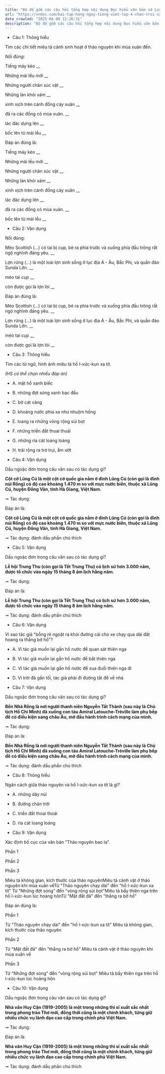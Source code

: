 ```yaml
---
title: "Bộ đề gồm các câu hỏi tổng hợp nội dung Đọc hiểu văn bản và Luyện từ và câu được học ở Tuần 29 trong chương trình Tiếng Việt lớp 4 Tập 2 Chân trời sáng tạo."
url: "https://vndoc.com/bai-tap-hang-ngay-tieng-viet-lop-4-chan-troi-sang-tao-tuan-29-thu-5-338445"
date_crawled: "2025-04-09 12:26:31"
description: "Bộ đề gồm các câu hỏi tổng hợp nội dung Đọc hiểu văn bản và Luyện từ và câu được học ở Tuần 29 trong chương trình Tiếng Việt lớp 4 Tập 2 Chân trời sáng tạo."
---
```


* Câu 1:  Thông hiểu

Tìm các chi tiết miêu tả cảnh sinh hoạt ở thảo nguyên khi mùa xuân đến.

_Nối đúng:_

Tiếng máy kéo  __

Những mái lều mới __

Những người chăn súc vật __

Những làn khói xám __

xình xịch trên cánh đồng cày xuân __

đã ra các đồng cỏ mùa xuân. __

lác đác dựng lên __

bốc lên từ mái lều __

Đáp án đúng là:

Tiếng máy kéo __

Những mái lều mới __

Những người chăn súc vật __

Những làn khói xám __

xình xịch trên cánh đồng cày xuân __

lác đác dựng lên __

đã ra các đồng cỏ mùa xuân. __

bốc lên từ mái lều __

* Câu 2: Vận dụng

Nối đúng:

Mèo Scottish (...) có tai bị cụp, bẻ ra phía trước và xuống phía đầu trông rất ngộ nghĩnh đáng yêu.  __

Lợn rừng (...) là một loài lợn sinh sống ở lục địa Á - Âu, Bắc Phi, và quần đảo Sunda Lớn. __

mèo tai cụp __

còn được gọi là lợn lòi __

Đáp án đúng là:

Mèo Scottish (...) có tai bị cụp, bẻ ra phía trước và xuống phía đầu trông rất ngộ nghĩnh đáng yêu. __

Lợn rừng (...) là một loài lợn sinh sống ở lục địa Á - Âu, Bắc Phi, và quần đảo Sunda Lớn. __

mèo tai cụp __

còn được gọi là lợn lòi __

* Câu 3: Thông hiểu

Tìm các từ ngữ, hình ảnh miêu tả hồ I-xức-kun xa tít.

_(HS có thể chọn nhiều đáp án)_

  * A. mặt hồ xanh biếc 
  * B. những đợt sóng xanh bạc đầu 
  * C. bờ cát vàng 
  * D. khoảng nước phía xa như nhuộm hồng 
  * E. loang ra những vòng rộng sủi bọt 
  * F. những triền đất thoai thoải 
  * G. những rỉa cát loang loáng 
  * H. trải rộng ra trơ trụi, ẩm ướt 



* Câu 4:  Vận dụng

Dấu ngoặc đơn trong câu văn sau có tác dụng gì?

**Cột cờ Lũng Cú là một cột cờ quốc gia nằm ở đỉnh Lũng Cú (còn gọi là đỉnh núi Rồng) có độ cao khoảng 1.470 m so với mực nước biển, thuộc xã Lũng Cú, huyện Đồng Văn, tỉnh Hà Giang, Việt Nam.**

➙ Tác dụng: 

Đáp án là:

**Cột cờ Lũng Cú là một cột cờ quốc gia nằm ở đỉnh Lũng Cú (còn gọi là đỉnh núi Rồng) có độ cao khoảng 1.470 m so với mực nước biển, thuộc xã Lũng Cú, huyện Đồng Văn, tỉnh Hà Giang, Việt Nam.**

➙ Tác dụng: đánh dấu phần chú thích

* Câu 5:  Vận dụng

Dấu ngoặc đơn trong câu văn sau có tác dụng gì?

**Lễ hội Trung Thu (còn gọi là Tết Trung Thu) có lịch sử hơn 3.000 năm, được tổ chức vào ngày 15 tháng 8 âm lịch hằng năm.**

➙ Tác dụng: 

Đáp án là:

**Lễ hội Trung Thu (còn gọi là Tết Trung Thu) có lịch sử hơn 3.000 năm, được tổ chức vào ngày 15 tháng 8 âm lịch hằng năm.**

➙ Tác dụng: đánh dấu phần chú thích

* Câu 6:  Vận dụng

Vì sao tác giả "bỗng rẽ ngoặt ra khỏi đường cái cho xe chạy qua dải đất hoang ra thẳng bờ hồ"?

  * A. Vì tác giả muốn lại gần hồ nước để quan sát thiên nga 
  * B. Vì tác giả muốn lại gần hồ nước để bắt thiên nga 
  * C. Vì tác giả muốn lại gần hồ nước để xua đuổi thiên nga đi 
  * D. Vì trời đã gần tối, tác giả phải đi đường tắt để về nhà 



* Câu 7:  Vận dụng

Dấu ngoặc đơn trong câu văn sau có tác dụng gì?

**Bến Nhà Rồng là nơi người thanh niên Nguyễn Tất Thành (sau này là Chủ tịch Hồ Chí Minh) đã xuống con tàu Amiral Latouche-Tréville làm phụ bếp để có điều kiện sang châu Âu, mở đầu hành trình cách mạng của mình.**

➙ Tác dụng: 

Đáp án là:

**Bến Nhà Rồng là nơi người thanh niên Nguyễn Tất Thành (sau này là Chủ tịch Hồ Chí Minh) đã xuống con tàu Amiral Latouche-Tréville làm phụ bếp để có điều kiện sang châu Âu, mở đầu hành trình cách mạng của mình.**

➙ Tác dụng: đánh dấu phần chú thích

* Câu 8:  Thông hiểu

Ngăn cách giữa thảo nguyên và hồ I-xức-kun xa tít là gì?

  * A. những dãy núi 
  * B. đường chân trời 
  * C. triền đất thoai thoải 
  * D. rỉa cát loang loáng 



* Câu 9:  Vận dụng

Xác định bố cục của văn bản "Thảo nguyên bao la".

Phần 1

Phần 2

Phần 3

Miêu tả không gian, kích thước của thảo nguyênMiêu tả cảnh vật ở thảo nguyên khi mùa xuân vềTừ "Thảo nguyên chạy dài" đến "hồ I-xức-kun xa tít" Từ "Những đợt sóng" đến "vòng rộng sủi bọt"Miêu tả bầy thiên nga trên hồ I-xức-kun lúc hoàng hônTừ "Mặt đất đã" đến "thẳng ra bờ hồ"

Đáp án đúng là:

Phần 1

Từ "Thảo nguyên chạy dài" đến "hồ I-xức-kun xa tít" Miêu tả không gian, kích thước của thảo nguyên

Phần 2

Từ "Mặt đất đã" đến "thẳng ra bờ hồ" Miêu tả cảnh vật ở thảo nguyên khi mùa xuân về

Phần 3

Từ "Những đợt sóng" đến "vòng rộng sủi bọt" Miêu tả bầy thiên nga trên hồ I-xức-kun lúc hoàng hôn

* Câu 10:  Vận dụng

Dấu ngoặc đơn trong câu văn sau có tác dụng gì?

**Nhà văn Huy Cận (1919-2005) là một trong những thi sĩ xuất sắc nhất trong phong trào Thơ mới, đồng thời cũng là một chính khách, từng giữ nhiều chức vụ lãnh đạo cao cấp trong chính phủ Việt Nam.**

➙ Tác dụng: 

Đáp án là:

**Nhà văn Huy Cận (1919-2005) là một trong những thi sĩ xuất sắc nhất trong phong trào Thơ mới, đồng thời cũng là một chính khách, từng giữ nhiều chức vụ lãnh đạo cao cấp trong chính phủ Việt Nam.**

➙ Tác dụng: đánh dấu phần chú thích
